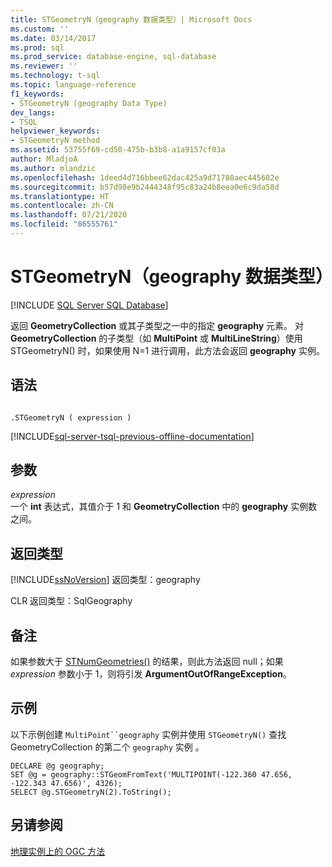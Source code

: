 ```yaml
---
title: STGeometryN（geography 数据类型）| Microsoft Docs
ms.custom: ''
ms.date: 03/14/2017
ms.prod: sql
ms.prod_service: database-engine, sql-database
ms.reviewer: ''
ms.technology: t-sql
ms.topic: language-reference
f1_keywords:
- STGeometryN (geography Data Type)
dev_langs:
- TSQL
helpviewer_keywords:
- STGeometryN method
ms.assetid: 53755f69-cd50-475b-b3b8-a1a9157cf03a
author: MladjoA
ms.author: mlandzic
ms.openlocfilehash: 1deed4d716bbee62dac425a9d71780aec445602e
ms.sourcegitcommit: b57d98e9b2444348f95c83a24b8eea0e6c9da58d
ms.translationtype: HT
ms.contentlocale: zh-CN
ms.lasthandoff: 07/21/2020
ms.locfileid: "86555761"
---
```

# <a name="stgeometryn-geography-data-type"></a>STGeometryN（geography 数据类型）
[!INCLUDE [SQL Server SQL Database](../../includes/applies-to-version/sql-asdb.md)]

  返回 **GeometryCollection** 或其子类型之一中的指定 **geography** 元素。 对 **GeometryCollection** 的子类型（如 **MultiPoint** 或 **MultiLineString**）使用 STGeometryN() 时，如果使用 N=1 进行调用，此方法会返回 **geography** 实例。  
  
## <a name="syntax"></a>语法  
  
```  
  
.STGeometryN ( expression )  
```  
  
[!INCLUDE[sql-server-tsql-previous-offline-documentation](../../includes/sql-server-tsql-previous-offline-documentation.md)]

## <a name="arguments"></a>参数
 *expression*  
 一个 **int** 表达式，其值介于 1 和 **GeometryCollection** 中的 **geography** 实例数之间。  
  
## <a name="return-types"></a>返回类型  
 [!INCLUDE[ssNoVersion](../../includes/ssnoversion-md.md)] 返回类型：geography   
  
 CLR 返回类型：SqlGeography   
  
## <a name="remarks"></a>备注  
 如果参数大于 [STNumGeometries()](../../t-sql/spatial-geography/stnumgeometries-geography-data-type.md) 的结果，则此方法返回 null；如果 *expression* 参数小于 1，则将引发 **ArgumentOutOfRangeException**。  
  
## <a name="examples"></a>示例  
 以下示例创建 `MultiPoint``geography` 实例并使用 `STGeometryN()` 查找 GeometryCollection 的第二个 `geography` 实例  。  
  
```  
DECLARE @g geography;  
SET @g = geography::STGeomFromText('MULTIPOINT(-122.360 47.656, -122.343 47.656)', 4326);  
SELECT @g.STGeometryN(2).ToString();  
```  
  
## <a name="see-also"></a>另请参阅  
 [地理实例上的 OGC 方法](../../t-sql/spatial-geography/ogc-methods-on-geography-instances.md)  
  
  
